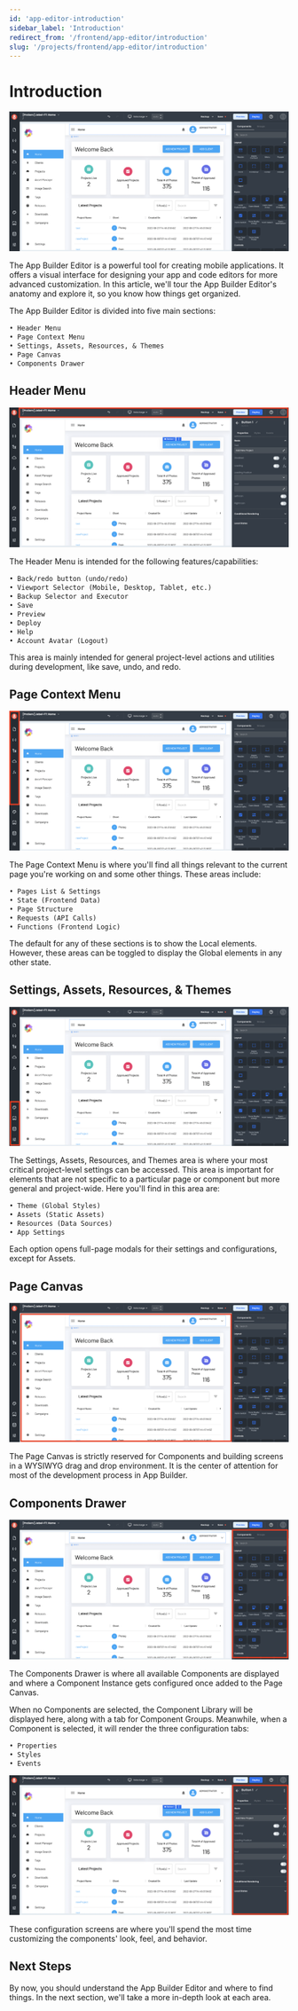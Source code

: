 ```yaml
---
id: 'app-editor-introduction'
sidebar_label: 'Introduction'
redirect_from: '/frontend/app-editor/introduction'
slug: '/projects/frontend/app-editor/introduction'
---
```


# Introduction

![App Editor](./_images/ab-editor-header-menu-1.png)

The App Builder Editor is a powerful tool for creating mobile applications. It offers a visual interface for designing your app and code editors for more advanced customization. In this article, we'll tour the App Builder Editor's anatomy and explore it, so you know how things get organized.

The App Builder Editor is divided into five main sections:

    • Header Menu
    • Page Context Menu
    • Settings, Assets, Resources, & Themes
    • Page Canvas
    • Components Drawer

## Header Menu

![Heade menu](./_images/ab-editor-header-2.png)

The Header Menu is intended for the following features/capabilities:

    • Back/redo button (undo/redo)
    • Viewport Selector (Mobile, Desktop, Tablet, etc.)
    • Backup Selector and Executor
    • Save
    • Preview
    • Deploy
    • Help
    • Account Avatar (Logout)

This area is mainly intended for general project-level actions and utilities during development, like save, undo, and redo.

## Page Context Menu

![Page context](./_images/ab-editor-page-context-1.png)

The Page Context Menu is where you'll find all things relevant to the current page you're working on and some other things. These areas include:

    • Pages List & Settings
    • State (Frontend Data)
    • Page Structure
    • Requests (API Calls)
    • Functions (Frontend Logic)

The default for any of these sections is to show the Local elements. However, these areas can be toggled to display the Global elements in any other state.

## Settings, Assets, Resources, & Themes

![Editor app settings](./_images/ab-editor-app-context-1.png)

The Settings, Assets, Resources, and Themes area is where your most critical project-level settings can be accessed. This area is important for elements that are not specific to a particular page or component but more general and project-wide. Here you'll find in this area are:

    • Theme (Global Styles)
    • Assets (Static Assets)
    • Resources (Data Sources)
    • App Settings

Each option opens full-page modals for their settings and configurations, except for Assets.

## Page Canvas

![Page canvas for Editor](./_images/ab-editor-page-canvas-1.png)

The Page Canvas is strictly reserved for Components and building screens in a WYSIWYG drag and drop environment. It is the center of attention for most of the development process in App Builder.

## Components Drawer

![Component library](./_images/ab-editor-components-drawer-1.png)

The Components Drawer is where all available Components are displayed and where a Component Instance gets configured once added to the Page Canvas.

When no Components are selected, the Component Library will be displayed here, along with a tab for Component Groups. Meanwhile, when a Component is selected, it will render the three configuration tabs:

    • Properties
    • Styles
    • Events

![Component settings](./_images/ab-editor-components-drawer-2.png)

These configuration screens are where you'll spend the most time customizing the components' look, feel, and behavior.

## Next Steps

By now, you should understand the App Builder Editor and where to find things. In the next section, we'll take a more in-depth look at each area.
